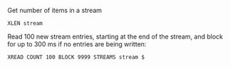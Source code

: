 


Get number of items in a stream

```shell
XLEN stream
```

Read 100 new stream entries, 
starting at the end of the stream, 
and block for up to 300 ms 
if no entries are being written:

```shell
XREAD COUNT 100 BLOCK 9999 STREAMS stream $
```

